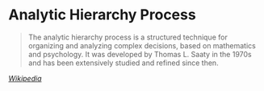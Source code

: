 # Analytic Hierarchy Process

> The analytic hierarchy process is a structured technique for organizing and analyzing complex decisions, based on mathematics and psychology. It was developed by Thomas L. Saaty in the 1970s and has been extensively studied and refined since then.

[*Wikipedia*](https://en.wikipedia.org/wiki/Analytic_hierarchy_process)
